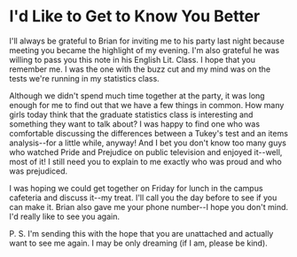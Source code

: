 # I'd Like to Get to Know You Better #

I'll always be grateful to Brian for inviting me to his party last night because meeting you became the highlight of my evening. I'm also grateful he was willing to pass you this note in his English Lit. Class. I hope that you remember me. I was the one with the buzz cut and my mind was on the tests we're running in my statistics class.

Although we didn't spend much time together at the party, it was long enough for me to find out that we have a few things in common. How many girls today think that the graduate statistics class is interesting and something they want to talk about? I was happy to find one who was comfortable discussing the differences between a Tukey's test and an items analysis--for a little while, anyway! And I bet you don't know too many guys who watched Pride and Prejudice on public television and enjoyed it--well, most of it! I still need you to explain to me exactly who was proud and who was prejudiced.

I was hoping we could get together on Friday for lunch in the campus cafeteria and discuss it--my treat. I'll call you the day before to see if you can make it. Brian also gave me your phone number--I hope you don't mind. I'd really like to see you again.

P. S. I'm sending this with the hope that you are unattached and actually want to see me again. I may be only dreaming (if I am, please be kind).


